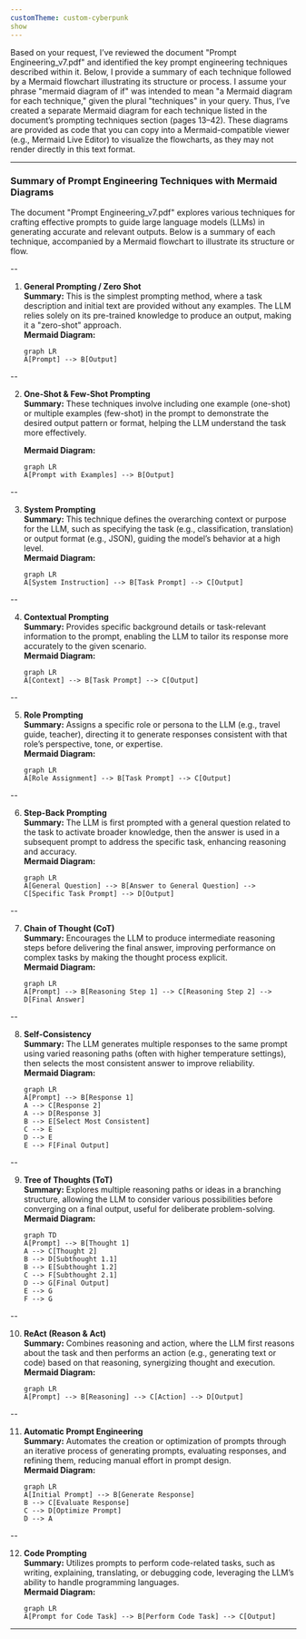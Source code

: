 ```yaml
---
customTheme: custom-cyberpunk
show
---
```



Based on your request, I’ve reviewed the document "Prompt Engineering_v7.pdf" and identified the key prompt engineering techniques described within it. Below, I provide a summary of each technique followed by a Mermaid flowchart illustrating its structure or process. I assume your phrase "mermaid diagram of if" was intended to mean "a Mermaid diagram for each technique," given the plural "techniques" in your query. Thus, I’ve created a separate Mermaid diagram for each technique listed in the document’s prompting techniques section (pages 13–42). These diagrams are provided as code that you can copy into a Mermaid-compatible viewer (e.g., Mermaid Live Editor) to visualize the flowcharts, as they may not render directly in this text format.

---

### Summary of Prompt Engineering Techniques with Mermaid Diagrams

The document "Prompt Engineering_v7.pdf" explores various techniques for crafting effective prompts to guide large language models (LLMs) in generating accurate and relevant outputs. Below is a summary of each technique, accompanied by a Mermaid flowchart to illustrate its structure or flow.

--

1. **General Prompting / Zero Shot**  
   **Summary:** This is the simplest prompting method, where a task description and initial text are provided without any examples. The LLM relies solely on its pre-trained knowledge to produce an output, making it a "zero-shot" approach.    
    **Mermaid Diagram:**
   ```mermaid
   graph LR
   A[Prompt] --> B[Output]
   
--

2. **One-Shot & Few-Shot Prompting**  
   **Summary:** These techniques involve including one example (one-shot) or multiple examples (few-shot) in the prompt to demonstrate the desired output pattern or format, helping the LLM understand the task more effectively.  

   **Mermaid Diagram:**
   ```mermaid
   graph LR
   A[Prompt with Examples] --> B[Output]
   ```
--

3. **System Prompting**  
   **Summary:** This technique defines the overarching context or purpose for the LLM, such as specifying the task (e.g., classification, translation) or output format (e.g., JSON), guiding the model’s behavior at a high level.  
   **Mermaid Diagram:**
   ```mermaid
   graph LR
   A[System Instruction] --> B[Task Prompt] --> C[Output]
   ```

--

4. **Contextual Prompting**  
   **Summary:** Provides specific background details or task-relevant information to the prompt, enabling the LLM to tailor its response more accurately to the given scenario.  
   **Mermaid Diagram:**
   ```mermaid
   graph LR
   A[Context] --> B[Task Prompt] --> C[Output]
   ```
--

5. **Role Prompting**  
   **Summary:** Assigns a specific role or persona to the LLM (e.g., travel guide, teacher), directing it to generate responses consistent with that role’s perspective, tone, or expertise.  
   **Mermaid Diagram:**
   ```mermaid
   graph LR
   A[Role Assignment] --> B[Task Prompt] --> C[Output]
   ```
--

6. **Step-Back Prompting**  
   **Summary:** The LLM is first prompted with a general question related to the task to activate broader knowledge, then the answer is used in a subsequent prompt to address the specific task, enhancing reasoning and accuracy.  
   **Mermaid Diagram:**
   ```mermaid
   graph LR
   A[General Question] --> B[Answer to General Question] --> C[Specific Task Prompt] --> D[Output]
   ```
--

7. **Chain of Thought (CoT)**  
   **Summary:** Encourages the LLM to produce intermediate reasoning steps before delivering the final answer, improving performance on complex tasks by making the thought process explicit.  
   **Mermaid Diagram:**
   ```mermaid
   graph LR
   A[Prompt] --> B[Reasoning Step 1] --> C[Reasoning Step 2] --> D[Final Answer]
   ```
--

8. **Self-Consistency**  
   **Summary:** The LLM generates multiple responses to the same prompt using varied reasoning paths (often with higher temperature settings), then selects the most consistent answer to improve reliability.  
   **Mermaid Diagram:**
   ```mermaid
   graph LR
   A[Prompt] --> B[Response 1]
   A --> C[Response 2]
   A --> D[Response 3]
   B --> E[Select Most Consistent]
   C --> E
   D --> E
   E --> F[Final Output]
   ```
--

9. **Tree of Thoughts (ToT)**  
   **Summary:** Explores multiple reasoning paths or ideas in a branching structure, allowing the LLM to consider various possibilities before converging on a final output, useful for deliberate problem-solving.  
   **Mermaid Diagram:**
   ```mermaid
   graph TD
   A[Prompt] --> B[Thought 1]
   A --> C[Thought 2]
   B --> D[Subthought 1.1]
   B --> E[Subthought 1.2]
   C --> F[Subthought 2.1]
   D --> G[Final Output]
   E --> G
   F --> G
   ```
--

10. **ReAct (Reason & Act)**  
    **Summary:** Combines reasoning and action, where the LLM first reasons about the task and then performs an action (e.g., generating text or code) based on that reasoning, synergizing thought and execution.  
    **Mermaid Diagram:**
    ```mermaid
    graph LR
    A[Prompt] --> B[Reasoning] --> C[Action] --> D[Output]
    ```
--

11. **Automatic Prompt Engineering**  
    **Summary:** Automates the creation or optimization of prompts through an iterative process of generating prompts, evaluating responses, and refining them, reducing manual effort in prompt design.  
    **Mermaid Diagram:**
    ```mermaid
    graph LR
    A[Initial Prompt] --> B[Generate Response]
    B --> C[Evaluate Response]
    C --> D[Optimize Prompt]
    D --> A
    ```
--

12. **Code Prompting**  
    **Summary:** Utilizes prompts to perform code-related tasks, such as writing, explaining, translating, or debugging code, leveraging the LLM’s ability to handle programming languages.  
    **Mermaid Diagram:**
    ```mermaid
    graph LR
    A[Prompt for Code Task] --> B[Perform Code Task] --> C[Output]
    ```
---
